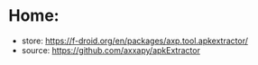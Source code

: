 # Home:
- store: https://f-droid.org/en/packages/axp.tool.apkextractor/
- source: https://github.com/axxapy/apkExtractor
